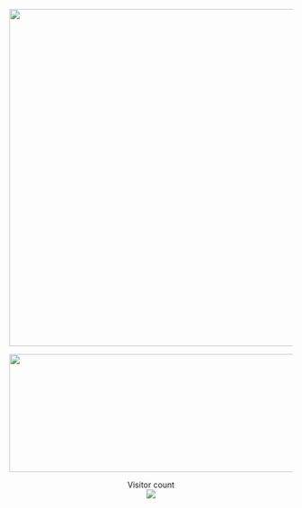 <p align="center"> 
  <img src="https://github-readme-stats.vercel.app/api?username=wuliao2019&show_icons=true&theme=tokyonight&hide_border=true&include_all_commits=true&count_private=true" width="600"/>
</p>

<p align="center"> 
  <img width="600" height="210" src="https://card.yuy1n.io/card/76561198267381956/dark,en,badge,group,badges,games,screenshots">
</p>

<p align="center"> 
  Visitor count</br>
  <img src="https://profile-counter.glitch.me/wuliao2019/count.svg" />
</p>
